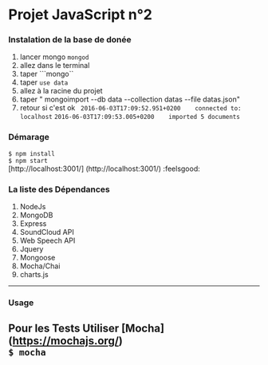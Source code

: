 # Projet JavaScript n°2
### Instalation de la base de donée
 1. lancer mongo ```mongod```
 2. allez dans le terminal
 3. taper ```mongo``
 4. taper ```use data```
 5. allez  à la racine du  projet 
 6. taper " mongoimport --db data --collection datas --file datas.json"
 7. retour si c'est ok
  `
  2016-06-03T17:09:52.951+0200    connected to: localhost`
   `2016-06-03T17:09:53.005+0200    imported 5 documents
 `
 
### Démarage
```$ npm install```  
```$ npm start```  
[http://localhost:3001/] (http://localhost:3001/) :feelsgood:  

### La liste des Dépendances

1. NodeJs
2. MongoDB
3. Express 
4. SoundCloud API
5. Web Speech API
6. Jquery
7. Mongoose
8. Mocha/Chai
9. charts.js
------------------------------------------------------------------------
### Usage

Pour les Tests Utiliser [Mocha] (https://mochajs.org/)  
``$ mocha``
------------------------------------------------------------------------